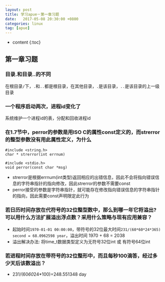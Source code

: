 ```yaml
---
layout: post
title: 学习apue－第一章习题
date:   2017-05-08 20:30:00 +0800
categories: linux 
tag: [apue]
---
```


* content
{:toc}
 
 ## 第一章习题

### 目录.和目录..的不同

在根目录`/`下，`.`和`..`都是根目录，在其他目录，`.`是该目录，`..`是该目录的上一级目录

### 一个程序启动两次，进程id变化了

系统维护一个进程id的表，分配和回收进程id

### 在1.7节中，perror的参数是用ISO C的属性const定义的，而strerror的整型参数没有用此属性定义，为什么

```
#include <string.h>
char * strerror(int errnum)

#include <stdio.h>
void perror(const char *msg)
```

- strerror是根据errnum(int类型)返回相应的出错信息，因此不会将指向错误信息的字符串指针的指向修改，因此strerror的参数不需要const
- perror接受的参数是字符串指针，就可能存在修改指向错误信息的字符串指针的指向，因此需要const声明限定此行为

### 若日历时间存放在代符号的32位整型数中，那么到哪一年它将溢出? 可以用什么方法扩展溢出浮点数？采用什么策略与现有应用兼容？

- 起始时间`1970-01-01 00:00:00`，带符号的32位最大时间`231/(60*60*24*365) second = 68.0962598 year`，溢出时间 1970 + 68 = 2038 
- 溢出解决办法: 将time_t数据类型定义为无符号32位int 或 有符号64位int

### 若进程时间存放在带符号的32位整形中，而且每秒100滴答，经过多少天后该数溢出？

- 231/(60*60*24*100)=248.551348 day